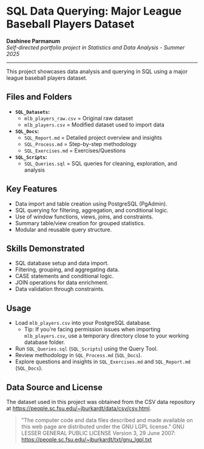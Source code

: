 # SQL Data Querying: Major League Baseball Players Dataset

**Dashinee Parmanum**  
*Self-directed portfolio project in Statistics and Data Analysis - Summer 2025*

---

This project showcases data analysis and querying in SQL using a major league baseball players dataset.

## Files and Folders
- **`SQL_Datasets`:**
  - `mlb_players_raw.csv` = Original raw dataset
  - `mlb_players.csv` = Modified dataset used to import data
- **`SQL_Docs`:**
  - `SQL_Report.md` = Detailed project overview and insights
  - `SQL_Process.md` = Step-by-step methodology
  - `SQL_Exercises.md` = Exercises/Questions
- **`SQL_Scripts`:**
  - `SQL_Queries.sql` = SQL queries for cleaning, exploration, and analysis

## Key Features
- Data import and table creation using PostgreSQL (PgAdmin).
- SQL querying for filtering, aggregation, and conditional logic.
- Use of window functions, views, joins, and constraints.
- Summary table/view creation for grouped statistics.
- Modular and reusable query structure.

## Skills Demonstrated
- SQL database setup and data import.
- Filtering, grouping, and aggregating data.
- CASE statements and conditional logic.
- JOIN operations for data enrichment.
- Data validation through constraints.

## Usage
- Load `mlb_players.csv` into your PostgreSQL database.
    - Tip: If you're facing permission issues when importing `mlb_players.csv`, use a temporary directory close to your working database folder.
- Run `SQL_Queries.sql` (`SQL_Scripts`) using the Query Tool.
- Review methodology in `SQL_Process.md` (`SQL_Docs`).
- Explore questions and insights in `SQL_Exercises.md` and `SQL_Report.md` (`SQL_Docs`).

## Data Source and License
The dataset used in this project was obtained from the CSV data repository at https://people.sc.fsu.edu/~jburkardt/data/csv/csv.html.
> "The computer code and data files described and made available on this web page are distributed under the GNU LGPL license."
GNU LESSER GENERAL PUBLIC LICENSE Version 3, 29 June 2007: https://people.sc.fsu.edu/~jburkardt/txt/gnu_lgpl.txt
